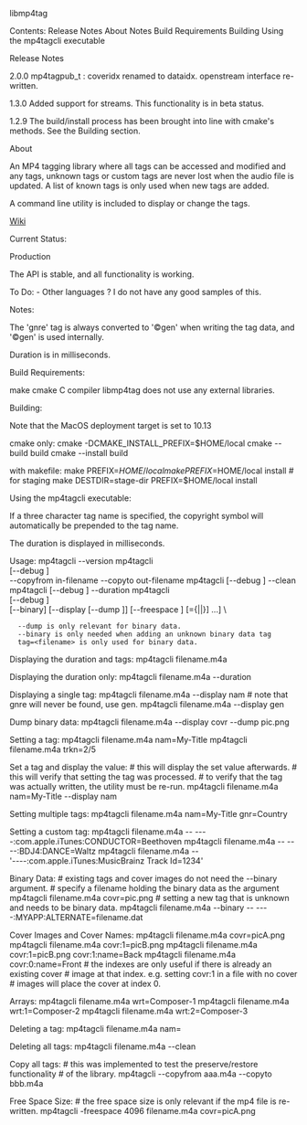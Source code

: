 libmp4tag

Contents:
  Release Notes
  About
  Notes
  Build Requirements
  Building
  Using the mp4tagcli executable

Release Notes

  2.0.0
    mp4tagpub_t : coveridx renamed to dataidx.
    openstream interface re-written.

  1.3.0
    Added support for streams.  This functionality is in beta status.

  1.2.9
    The build/install process has been brought into line with cmake's
    methods.  See the Building section.

About

  An MP4 tagging library where all tags can be accessed and modified and
  any tags, unknown tags or custom tags are never lost when the audio
  file is updated. A list of known tags is only used when new tags are
  added.

  A command line utility is included to display or change the tags.

  [Wiki](https://sourceforge.net/p/libmp4tag/wiki/Home/)

Current Status:

  Production

  The API is stable, and all functionality is working.

  To Do:
    - Other languages ?
      I do not have any good samples of this.

Notes:

  The 'gnre' tag is always converted to '©gen' when writing the tag
  data, and '©gen' is used internally.

  Duration is in milliseconds.

Build Requirements:

  make
  cmake
  C compiler
  libmp4tag does not use any external libraries.

Building:

  Note that the MacOS deployment target is set to 10.13

  cmake only:
    cmake -DCMAKE_INSTALL_PREFIX=$HOME/local
    cmake --build build
    cmake --install build

  with makefile:
    make PREFIX=$HOME/local
    make PREFIX=$HOME/local install
    # for staging
    make DESTDIR=stage-dir PREFIX=$HOME/local install

Using the mp4tagcli executable:

  If a three character tag name is specified, the copyright symbol will
  automatically be prepended to the tag name.

  The duration is displayed in milliseconds.

  Usage:
      mp4tagcli --version
      mp4tagcli \
          [--debug <value>] \
          --copyfrom in-filename --copyto out-filename
      mp4tagcli <filename> [--debug <value>] --clean
      mp4tagcli <filename> [--debug <value>] --duration
      mp4tagcli <filename> \
          [--debug <value>] \
          [--binary]
          [--display <tag> [--dump <filename>]]
          [--freespace <size>]
          [<tag>={|<value>|<filename>}] ...] \

      --dump is only relevant for binary data.
      --binary is only needed when adding an unknown binary data tag
      tag=<filename> is only used for binary data.

  Displaying the duration and tags:
    mp4tagcli filename.m4a

  Displaying the duration only:
    mp4tagcli filename.m4a --duration

  Displaying a single tag:
    mp4tagcli filename.m4a --display nam
    # note that gnre will never be found, use gen.
    mp4tagcli filename.m4a --display gen

  Dump binary data:
    mp4tagcli filename.m4a --display covr --dump pic.png

  Setting a tag:
    mp4tagcli filename.m4a nam=My-Title
    mp4tagcli filename.m4a trkn=2/5

  Set a tag and display the value:
    # this will display the set value afterwards.
    # this will verify that setting the tag was processed.
    # to verify that the tag was actually written, the utility must be re-run.
    mp4tagcli filename.m4a nam=My-Title --display nam

  Setting multiple tags:
    mp4tagcli filename.m4a nam=My-Title gnr=Country

  Setting a custom tag:
    mp4tagcli filename.m4a -- ----:com.apple.iTunes:CONDUCTOR=Beethoven
    mp4tagcli filename.m4a -- ----:BDJ4:DANCE=Waltz
    mp4tagcli filename.m4a -- \
        '----:com.apple.iTunes:MusicBrainz Track Id=1234'

  Binary Data:
    # existing tags and cover images do not need the --binary argument.
    # specify a filename holding the binary data as the argument
    mp4tagcli filename.m4a covr=pic.png
    # setting a new tag that is unknown and needs to be binary data.
    mp4tagcli filename.m4a --binary -- ----:MYAPP:ALTERNATE=filename.dat

  Cover Images and Cover Names:
    mp4tagcli filename.m4a covr=picA.png
    mp4tagcli filename.m4a covr:1=picB.png
    mp4tagcli filename.m4a covr:1=picB.png covr:1:name=Back
    mp4tagcli filename.m4a covr:0:name=Front
    # the indexes are only useful if there is already an existing cover
    # image at that index. e.g. setting covr:1 in a file with no cover
    # images will place the cover at index 0.

  Arrays:
    mp4tagcli filename.m4a wrt=Composer-1
    mp4tagcli filename.m4a wrt:1=Composer-2
    mp4tagcli filename.m4a wrt:2=Composer-3

  Deleting a tag:
    mp4tagcli filename.m4a nam=

  Deleting all tags:
    mp4tagcli filename.m4a --clean

  Copy all tags:
    # this was implemented to test the preserve/restore functionality
    # of the library.
    mp4tagcli --copyfrom aaa.m4a --copyto bbb.m4a

  Free Space Size:
    # the free space size is only relevant if the mp4 file is re-written.
    mp4tagcli -freespace 4096 filename.m4a covr=picA.png
